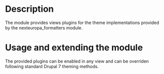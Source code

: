 # Description
The module provides views plugins for the theme implementations provided by
the nexteuropa_formatters module.

# Usage and extending the module
The provided plugins can be enabled in any view and can be overriden
following standard Drupal 7 theming methods.